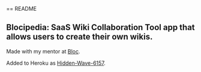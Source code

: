 == README

## Blocipedia: SaaS Wiki Collaboration Tool app that allows users to create their own wikis.

Made with my mentor at [Bloc](http://bloc.io).

Added to Heroku as [Hidden-Wave-6157](https://hidden-wave-6157.herokuapp.com).
